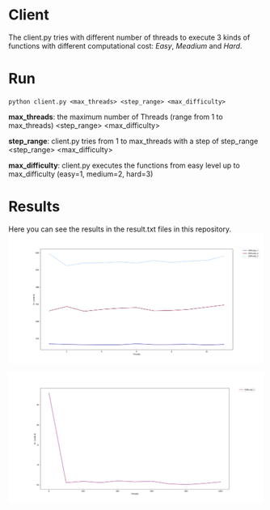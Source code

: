 # Client
The client.py tries with different number of threads to execute 3 kinds of functions with different computational cost: *Easy*, *Meadium* and *Hard*.

# Run
`python client.py <max_threads> <step_range> <max_difficulty>`


**max_threads**: the maximum number of Threads (range from 1 to max_threads)
<step_range> <max_difficulty>

**step_range**: client.py tries from 1 to max_threads with a step of step_range
<step_range> <max_difficulty>

**max_difficulty**: client.py executes the functions from easy level up to max_difficulty (easy=1, medium=2, hard=3)

# Results
Here you can see the results in the result.txt files in this repository.
![alt text](https://raw.githubusercontent.com/jacopo1395/openfaas/master/client/Easy-Medium-Hard_10Threads.png)

![alt text](https://raw.githubusercontent.com/jacopo1395/openfaas/master/client/Easy_1000Threads.png)
